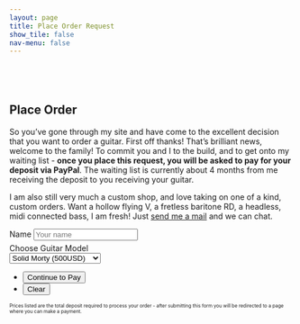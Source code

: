 ```yaml
---
layout: page
title: Place Order Request
show_tile: false
nav-menu: false
---
```


<!-- Main -->
<div id="main" class="alt">


<!-- Scripts -->
<script type="text/javascript">

	function showme() {
	  var x = document.getElementById("showme");
	  if (x.style.display === "none") {
	    x.style.display = "block";setTimeout(showPage, 1400);
	    $('html, body').animate({ scrollTop: 0 }, 'fast');
	  } else {
	    x.style.display = "none";
	  }
	};
	function showPage() {
	  document.getElementById("loader").style.display = "none";
	  document.getElementById("order-success-message").style.display = "block";
	  document.getElementById("submit").disabled = true;
	  document.getElementById("reset").disabled = true;
	};
</script>


<!-- Intro -->
<section>
	<div class="inner">
		<section style="margin-top: 6em" >
			<h2>Place Order</h2>
			<!-- Success! -->
			<div id="showme" style="display:none;" class="box order-success">
				<div class="loader" id="loader"></div>
				<div id="order-success-message" class="order-success-message">
					<h3>Order Placed - Deposit Required</h3>
					<p>Your order request has been placed and I will be in touch soon about the details of your build.</p>
					<p>A deposit is required before your name can be added to our waitlist.</p>
					<ul class="actions">
						<li><input type="button" value="Pay Deposit Now" class="special" onclick="window.location.assign('/checkout/' + guitarmodel.value,'newtab')"/></li>
					</ul>
				</div>
			</div>
			<p>So you’ve gone through my site and have come to the excellent decision that you want to order a guitar. First off thanks! That’s brilliant news, welcome to the family! To commit you and I to the build, and to get onto my waiting list - <strong>once you place this request, you will be asked to pay for your deposit via PayPal</strong>. The waiting list is currently about 4 months from me receiving the deposit to you receiving your guitar.</p> 
			<p>I am also still very much a custom shop, and love taking on one of a kind, custom orders. Want a hollow flying V, a fretless baritone RD, a headless, midi connected bass, I am fresh! Just <a href="{{ 'contact' | relative_url }}">send me a mail</a> and we can chat.</p>
			<!-- Form -->
			<form id="order-request" method="post" onsubmit="return false">
				<div class="field half first" style="margin-bottom: 0.4em">
					<label for="name">Name</label>
					<input type="text" id="yourname" placeholder="Your name"/>
				</div>
				<div class="field half">
					<label for="guitarmodel">Choose Guitar Model</label>
					<div class="select-wrapper">
						<select name="guitarmodel" id="guitarmodel">
							<option value="solid-t">Solid Morty (500USD)</option>
							<option value="hollow-t">Hollow Morty (600USD)</option>
							<option value="offset">Moar Offset (700USD)</option>
							<option value="solid-bass">Solid Bass (700USD)</option>
							<option value="hollow-bass">Hollow Bass (800USD)</option>
							<option value="wayfair">Wayfair (1000USD)</option>
						</select>
					</div>
				</div>
				<div class="row uniform" style="display:none;">
					<div class="4u 12u$(xsmall)">
						<div class="field">
							<label for="wood">Body Wood</label>
							<div class="select-wrapper">
								<select name="wood" id="wood">
									<option value="test">Wood 1</option>
								</select>
							</div>
						</div>
					</div>
					<div class="4u 12u$(xsmall)">
						<div class="field">
							<label for="neck">Neck Radius</label>
							<div class="select-wrapper">
								<select name="neck" id="neck">
									<option value="test">Option 1</option>
								</select>
							</div>
						</div>
					</div>
					<div class="4u 12u$(xsmall)">
						<div class="field">
							<label for="scale">Scale Length</label>
							<div class="select-wrapper">
								<select name="scale" id="scale">
									<option value="test">Option 1</option>
								</select>
							</div>
						</div>
					</div>
				</div>
				<ul class="actions">
					<li><input id="submit" type="submit" value="Continue to Pay" class="special" onclick="showme();"/></li>
					<li><input id="reset" type="reset" value="Clear" /></li>
				</ul>
				<p style="font-size:0.6em">Prices listed are the total deposit required to process your order - after submitting this form you will be redirected to a page where you can make a payment.</p>	
			</form>	
			<!-- Scripts -->
			<script src="https://cdn.jsdelivr.net/npm/axios/dist/axios.min.js"></script>
			<script type="text/javascript">
				var form = document.querySelector("#order-request");
				var email = document.querySelector("#email");
				var guitar = document.querySelector("#guitarmodel");
				var wood = document.querySelector("#wood");
				var neck = document.querySelector("#neck");
				var scale = document.querySelector("#scale");

				// When the form is submitted...
				form.addEventListener("submit", function(event) {
				  event.preventDefault();

					// POST the data
					axios.post('https://api.airtable.com/v0/appQjVXW2zEsNMZdB/Orders?api_key=keykx6o2ysAy0m8xs', {
					   	"fields": {
					    	"name": document.getElementById("yourname").value,
					    	"email": email.value,
					      	"guitar": guitar.options[guitar.selectedIndex].value,
					      	"wood": document.getElementById("wood").value,
					      	"neck": document.getElementById("neck").value,
					      	"scale": document.getElementById("scale").value
					    }
				  	});
				});
			</script>
		</section>
	</div>
</section>
